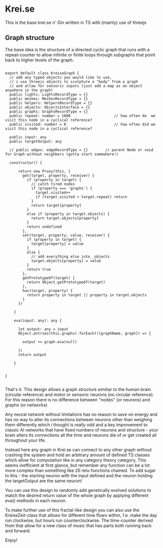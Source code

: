 # Krei.se

This is the base krei.se n' Gin written in TS with (mainly) use of threejs

## Graph structure

The base idea is the structure of a directed cyclic graph that runs with a repeat-counter to allow infinite or finite loops through subgraphs that point back to higher levels of the graph.

```

export default class KreiseGraph {
  // add any typed objects you would like to use,
  // i use threejs objects to sculpture a "body" from a graph
  // and allow for sensoric inputs (just add a map as an object anywhere in the graph)
  public lights: LightsRecordType = {}
  public meshes: MeshesRecordType = {}
  public helpers: HelpersRecordType = {}
  public objects: ObjectsInterface = {}
  public graphs: GraphsRecordType = {}
  public repeat: number = 1000                    // how often do  we visit this node in a cyclical reference?
  public visited: number = 0                      // how often did we visit this node in a cyclical reference?

  public input: any
  public targetOutput: any
  
  // public edges: edgeRecordType = {}        // parent Node or void for Graph without neighbors (gotta start somewhere!)
  
  constructor() {

      return new Proxy(this, {
        get(target, property, receiver) {
          if (property in target) {
            // catch tired nodes
            if (property === 'graphs') {
              target.visited++
              if (target.visited > target.repeat) return
            }
            return target[property]
          }
          else if (property in target.objects) {
            return target.objects[property]
          }
          return undefined
        },
        set(target, property, value, receiver) {
          if (property in target) {
            target[property] = value
          }
          else {
            // add everything else into _objects
            target.objects[property] = value
          }
          return true
        },
        getPrototypeOf(target) {
          return Object.getPrototypeOf(target)
        },
        has(target, property) {
          return property in target || property in target.objects
        }
      })

    }

    eva(input: any): any {

      let output: any = input
      Object.entries(this.graphs).forEach(([graphName, graph]) => {
        
        output += graph.eva(null)

      })
      return output

    }


}
    
```

That's it. This design allows a graph structure similiar to the human brain (circular reference) and motor or sensoric neurons (no circular reference). For this reason there is no difference between "nodes" (or neurons) and graphs (or networks)

Any neural network without limitations has no reason to save on energy and has no way to alter its connections between neurons other than weighing them differently which i thought is really odd and a key improvement to classic AI networks that have fixed numbers of neurons and structure - your brain alters its connections all the time and neurons die of or get created all throughout your life. 

Instead here any graph in Krei.se can connect to any other graph without crashing the system and hold an arbitrary amount of defined TS classes which allow for computation like in any category theory category. This seems inefficient at first glance, but remember any function can be a lot more complex than something like 20 relu-functions chained. To add sugar to this - the starting neuron with the input defined and the neuron holding the targetOutput are the same neuron!

You can use this design to randomly add genetically evolved solutions to match the desired return value of the whole graph by applying different eva() methods in each neuron.

To make further use of this fractal-like design you can also use the KreiseZeit-class that allows for different time flows within, f.e. make the day run clockwise, but hours run counterclockwise. The time-counter derived from that allow for a new class of music that has parts both running back and forward.

Enjoy!
